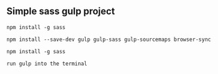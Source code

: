 ## Simple sass gulp project

```
npm install -g sass
```

```
npm install --save-dev gulp gulp-sass gulp-sourcemaps browser-sync
```

```
npm install -g sass
```
```
run gulp into the terminal
```

